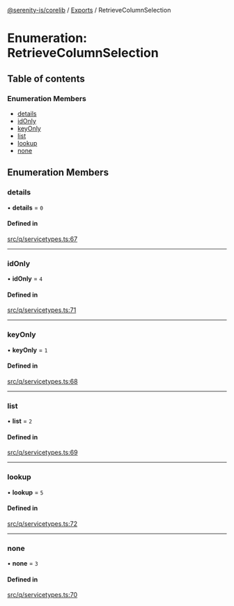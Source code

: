 [@serenity-is/corelib](../README.md) / [Exports](../modules.md) / RetrieveColumnSelection

# Enumeration: RetrieveColumnSelection

## Table of contents

### Enumeration Members

- [details](RetrieveColumnSelection.md#details)
- [idOnly](RetrieveColumnSelection.md#idonly)
- [keyOnly](RetrieveColumnSelection.md#keyonly)
- [list](RetrieveColumnSelection.md#list)
- [lookup](RetrieveColumnSelection.md#lookup)
- [none](RetrieveColumnSelection.md#none)

## Enumeration Members

### details

• **details** = ``0``

#### Defined in

[src/q/servicetypes.ts:67](https://github.com/serenity-is/serenity/blob/master/packages/corelib/src/q/servicetypes.ts#L67)

___

### idOnly

• **idOnly** = ``4``

#### Defined in

[src/q/servicetypes.ts:71](https://github.com/serenity-is/serenity/blob/master/packages/corelib/src/q/servicetypes.ts#L71)

___

### keyOnly

• **keyOnly** = ``1``

#### Defined in

[src/q/servicetypes.ts:68](https://github.com/serenity-is/serenity/blob/master/packages/corelib/src/q/servicetypes.ts#L68)

___

### list

• **list** = ``2``

#### Defined in

[src/q/servicetypes.ts:69](https://github.com/serenity-is/serenity/blob/master/packages/corelib/src/q/servicetypes.ts#L69)

___

### lookup

• **lookup** = ``5``

#### Defined in

[src/q/servicetypes.ts:72](https://github.com/serenity-is/serenity/blob/master/packages/corelib/src/q/servicetypes.ts#L72)

___

### none

• **none** = ``3``

#### Defined in

[src/q/servicetypes.ts:70](https://github.com/serenity-is/serenity/blob/master/packages/corelib/src/q/servicetypes.ts#L70)
